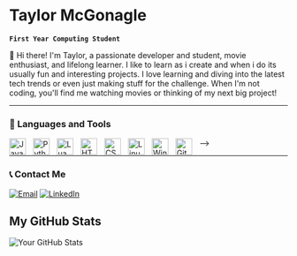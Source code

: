 # Taylor McGonagle

**`First Year Computing Student`**

👋 Hi there! I'm Taylor, a passionate developer and student, movie enthusiast, and lifelong learner. I like to learn as i create and when i do its usually fun and interesting projects.
I love learning and diving into the latest tech trends or even just making stuff for the challenge. When I'm not coding, you'll find me watching movies or thinking of my next big project!

---

### 🧰 Languages and Tools

<img align="left" alt="Java" width="30px" style="padding-right:10px;" src="https://cdn.jsdelivr.net/gh/devicons/devicon/icons/java/java-original.svg"/>
<img align="left" alt="Python" width="30px" style="padding-right:10px;" src="https://cdn.jsdelivr.net/gh/devicons/devicon/icons/python/python-plain.svg" />
<! --<img align="left" alt="Spring" width="30px" style="padding-right:10px;" src="https://cdn.jsdelivr.net/gh/devicons/devicon/icons/spring/spring-original.svg" />-->
<img align="left" alt="Lua" width="30px" style="padding-right:10px;" src="https://cdn.jsdelivr.net/gh/devicons/devicon/icons/lua/lua-original.svg" />
<img align="left" alt="HTML" width="30px" style="padding-right:10px;" src="https://cdn.jsdelivr.net/gh/devicons/devicon/icons/html5/html5-plain.svg" />
<img align="left" alt="CSS" width="30px" style="padding-right:10px;" src="https://cdn.jsdelivr.net/gh/devicons/devicon/icons/css3/css3-plain.svg" />
<img align="left" alt="Linux" width="30px" style="padding-right:10px;" src="https://cdn.jsdelivr.net/gh/devicons/devicon/icons/linux/linux-original.svg" />
<img align="left" alt="Windows" width="30px" style="padding-right:10px;" src="https://cdn.jsdelivr.net/gh/devicons/devicon/icons/windows11/windows11-original.svg" />
<img align="left" alt="GitHub" width="30px" style="padding-right:10px;" src="https://cdn.jsdelivr.net/gh/devicons/devicon/icons/github/github-original.svg" />
<br />

---

### 📞 Contact Me

[![Email](https://img.shields.io/badge/Email-taylormcg169@gmail.com-blue)](mailto:taylormcg169@gmail.com)
[![LinkedIn](https://img.shields.io/badge/LinkedIn-Taylor%20McGonagle-blue)](https://www.linkedin.com/in/taylor-mcgonagle)




## My GitHub Stats

![Your GitHub Stats](https://github-readme-stats.vercel.app/api?username=TaylorFGH&show_icons=true&hide_title=true&bg_color=00000000)
